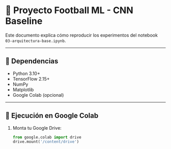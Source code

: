 # 📘 Proyecto Football ML - CNN Baseline

Este documento explica cómo reproducir los experimentos del notebook `03-arquitectura-base.ipynb`.

---

## 🔧 Dependencias

- Python 3.10+
- TensorFlow 2.15+
- NumPy
- Matplotlib
- Google Colab (opcional)

---

## 🚀 Ejecución en Google Colab

1. Monta tu Google Drive:
   ```python
   from google.colab import drive
   drive.mount('/content/drive')
